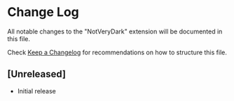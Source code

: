 # Change Log

All notable changes to the "NotVeryDark" extension will be documented in this file.

Check [Keep a Changelog](http://keepachangelog.com/) for recommendations on how to structure this file.

## [Unreleased]

- Initial release

